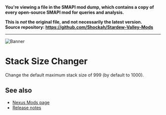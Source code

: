 **You're viewing a file in the SMAPI mod dump, which contains a copy of every open-source SMAPI mod
for queries and analysis.**

**This is _not_ the original file, and not necessarily the latest version.**  
**Source repository: https://github.com/Shockah/Stardew-Valley-Mods**

----

![Banner](../Banner.png)

# Stack Size Changer
Change the default maximum stack size of 999 (by default to 1000). 

## See also
* [Nexus Mods page](https://www.nexusmods.com/stardewvalley/mods/11866)
* [Release notes](release-notes.md)